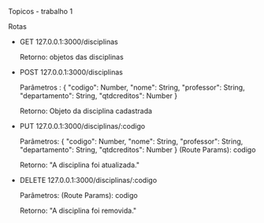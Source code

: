 Topicos - trabalho 1 

Rotas

* GET 127.0.0.1:3000/disciplinas

  Retorno: objetos das disciplinas

* POST 127.0.0.1:3000/disciplinas

  Parâmetros : 
            { "codigo": Number,
              "nome": String,
              "professor": String,
              "departamento": String,
              "qtdcreditos": Number }
            

  Retorno: Objeto da disciplina cadastrada
  
* PUT 127.0.0.1:3000/disciplinas/:codigo

  Parâmetros: 
            { "codigo": Number, 
              "nome": String, 
              "professor": String,
              "departamento": String,
              "qtdcreditos": Number
            }
             (Route Params):
             codigo

  Retorno: "A disciplina foi atualizada."
  
* DELETE 127.0.0.1:3000/disciplinas/:codigo

  Parâmetros: 
          (Route Params):
            codigo

  Retorno: "A disciplina foi removida."




